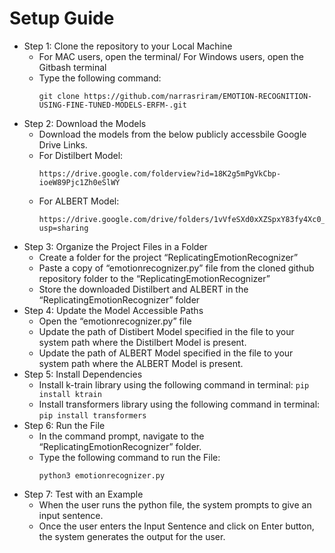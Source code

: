 # Setup Guide

- Step 1: Clone the repository to your Local Machine
	- For MAC users, open the terminal/ For Windows users, open the Gitbash terminal
	- Type the following command:
		```
		git clone https://github.com/narrasriram/EMOTION-RECOGNITION-USING-FINE-TUNED-MODELS-ERFM-.git
		```
- Step 2: Download the Models
	- Download the models from the below publicly accessbile Google Drive Links.
	- For Distilbert Model:
		```
		https://drive.google.com/folderview?id=18K2g5mPgVkCbp-ioeW89Pjc1Zh0eSlWY
		```
	- For ALBERT Model:
		```
		https://drive.google.com/drive/folders/1vVfeSXd0xXZSpxY83fy4Xc0_D7kSoBM8?usp=sharing
		```
- Step 3: Organize the Project Files in a Folder
	- Create a folder for the project “ReplicatingEmotionRecognizer”
	- Paste a copy of “emotionrecognizer.py” file from the cloned github repository folder to the “ReplicatingEmotionRecognizer”
	- Store the downloaded Distilbert and ALBERT in the “ReplicatingEmotionRecognizer” folder
- Step 4: Update the Model Accessible Paths
	- Open the “emotionrecognizer.py” file
	- Update the path of Distibert Model specified in the file to your system path where the Distilbert Model is present.
	- Update the path of ALBERT Model specified in the file to your system path where the ALBERT Model is present.	
- Step 5: Install Dependencies	
	- Install k-train library using the following command in terminal:
		  ```
		  pip install ktrain
		  ```
	- Install transformers library using the following command in terminal:
		  ```
		  pip install transformers
		  ```
- Step 6: Run the File
	- In the command prompt, navigate to the “ReplicatingEmotionRecognizer” folder.
	- Type the following command to run the File:
		```
		python3 emotionrecognizer.py
		```
- Step 7: Test with an Example
	- When the user runs the python file, the system prompts to give an input sentence.
	- Once the user enters the Input Sentence and click on Enter button, the system generates the output for the user.



